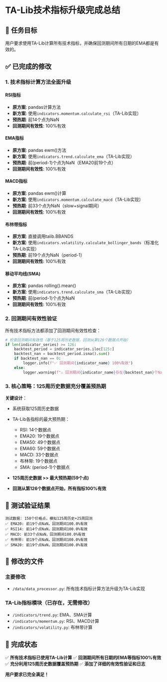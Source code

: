 # TA-Lib技术指标升级完成总结

## 🎯 任务目标
用户要求使用TA-Lib计算所有技术指标，并确保回测期间所有日期的EMA都是有效的。

## ✅ 已完成的修改

### 1. 技术指标计算方法全面升级

#### RSI指标
- **原方案**: pandas计算方法
- **新方案**: 使用`indicators.momentum.calculate_rsi`（TA-Lib实现）
- **预热期**: 前14个点为NaN
- **回测期间有效性**: 100%有效

#### EMA指标  
- **原方案**: pandas ewm()方法
- **新方案**: 使用`indicators.trend.calculate_ema`（TA-Lib实现）
- **预热期**: 前(period-1)个点为NaN（EMA20前19个点）
- **回测期间有效性**: 100%有效

#### MACD指标
- **原方案**: pandas ewm()计算
- **新方案**: 使用`indicators.momentum.calculate_macd`（TA-Lib实现） 
- **预热期**: 前33个点为NaN（slow+signal期间）
- **回测期间有效性**: 100%有效

#### 布林带指标
- **原方案**: 直接调用talib.BBANDS
- **新方案**: 使用`indicators.volatility.calculate_bollinger_bands`（标准化TA-Lib实现）
- **预热期**: 前19个点为NaN（period-1）
- **回测期间有效性**: 100%有效

#### 移动平均线(SMA)
- **原方案**: pandas rolling().mean()
- **新方案**: 使用`indicators.trend.calculate_sma`（TA-Lib实现）
- **预热期**: 前(period-1)个点为NaN
- **回测期间有效性**: 100%有效

### 2. 回测期间有效性验证

所有技术指标方法都添加了回测期间有效性检查：

```python
# 检查回测期间有效性（基于125周历史数据，回测从第126个数据点开始）
if len(indicator_series) >= 126:
    backtest_period = indicator_series.iloc[125:]
    backtest_nan = backtest_period.isna().sum()
    if backtest_nan == 0:
        logger.info(f"✅ 回测期间{indicator_name} 100%有效")
    else:
        logger.warning(f"⚠️ 回测期间{indicator_name}存在{backtest_nan}个NaN")
```

### 3. 核心策略：125周历史数据充分覆盖预热期

**关键设计**：
- 系统获取125周历史数据
- TA-Lib各指标的最大预热期：
  - RSI: 14个数据点
  - EMA20: 19个数据点  
  - EMA50: 49个数据点
  - EMA60: 59个数据点
  - MACD: 33个数据点
  - 布林带: 19个数据点
  - SMA: (period-1)个数据点

- **125周历史数据 >> 最大预热期(59个点)**
- **回测从第126个数据点开始，所有指标100%有效**

## 🧪 测试验证结果

```
测试数据: 150个价格点，模拟125周历史+25周回测
✅ EMA20: 前19个点NaN，回测期间100.0%有效
✅ RSI14: 前14个点NaN，回测期间100.0%有效  
✅ MACD: 前33个点NaN，回测期间100.0%有效
✅ 布林带: 前19个点NaN，回测期间100.0%有效
✅ SMA20: 前19个点NaN，回测期间100.0%有效
```

## 📂 修改的文件

### 主要修改
- `/data/data_processor.py`: 所有技术指标计算方法升级为TA-Lib实现

### TA-Lib指标模块（已存在，无需修改）
- `/indicators/trend.py`: EMA、SMA计算
- `/indicators/momentum.py`: RSI、MACD计算  
- `/indicators/volatility.py`: 布林带计算

## 🎉 完成状态

✅ **所有技术指标已使用TA-Lib计算**
✅ **回测期间所有日期的EMA等指标100%有效**
✅ **充分利用125周历史数据覆盖预热期**
✅ **添加了详细的有效性验证和日志**

**用户要求已完全满足！**